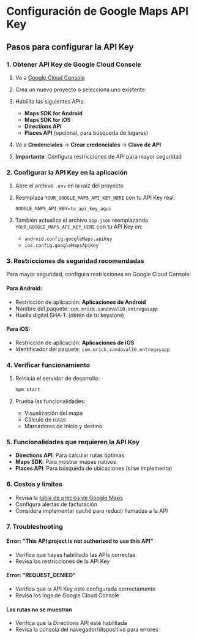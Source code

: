 # Configuración de Google Maps API Key

## Pasos para configurar la API Key

### 1. Obtener API Key de Google Cloud Console

1. Ve a [Google Cloud Console](https://console.cloud.google.com/)
2. Crea un nuevo proyecto o selecciona uno existente
3. Habilita las siguientes APIs:
   - **Maps SDK for Android**
   - **Maps SDK for iOS**
   - **Directions API**
   - **Places API** (opcional, para búsqueda de lugares)

4. Ve a **Credenciales** → **Crear credenciales** → **Clave de API**
5. **Importante**: Configura restricciones de API para mayor seguridad

### 2. Configurar la API Key en la aplicación

1. Abre el archivo `.env` en la raíz del proyecto
2. Reemplaza `YOUR_GOOGLE_MAPS_API_KEY_HERE` con tu API Key real:
   ```
   GOOGLE_MAPS_API_KEY=tu_api_key_aqui
   ```

3. También actualiza el archivo `app.json` reemplazando `YOUR_GOOGLE_MAPS_API_KEY_HERE` con tu API Key en:
   - `android.config.googleMaps.apiKey`
   - `ios.config.googleMapsApiKey`

### 3. Restricciones de seguridad recomendadas

Para mayor seguridad, configura restricciones en Google Cloud Console:

#### Para Android:
- Restricción de aplicación: **Aplicaciones de Android**
- Nombre del paquete: `com.erick.sandoval10.entregasapp`
- Huella digital SHA-1: (obtén de tu keystore)

#### Para iOS:
- Restricción de aplicación: **Aplicaciones de iOS**
- Identificador del paquete: `com.erick.sandoval10.entregasapp`

### 4. Verificar funcionamiento

1. Reinicia el servidor de desarrollo:
   ```bash
   npm start
   ```

2. Prueba las funcionalidades:
   - Visualización del mapa
   - Cálculo de rutas
   - Marcadores de inicio y destino

### 5. Funcionalidades que requieren la API Key

- **Directions API**: Para calcular rutas óptimas
- **Maps SDK**: Para mostrar mapas nativos
- **Places API**: Para búsqueda de ubicaciones (si se implementa)

### 6. Costos y límites

- Revisa la [tabla de precios de Google Maps](https://cloud.google.com/maps-platform/pricing)
- Configura alertas de facturación
- Considera implementar caché para reducir llamadas a la API

### 7. Troubleshooting

#### Error: "This API project is not authorized to use this API"
- Verifica que hayas habilitado las APIs correctas
- Revisa las restricciones de la API Key

#### Error: "REQUEST_DENIED"
- Verifica que la API Key esté configurada correctamente
- Revisa los logs de Google Cloud Console

#### Las rutas no se muestran
- Verifica que la Directions API esté habilitada
- Revisa la consola del navegador/dispositivo para errores
